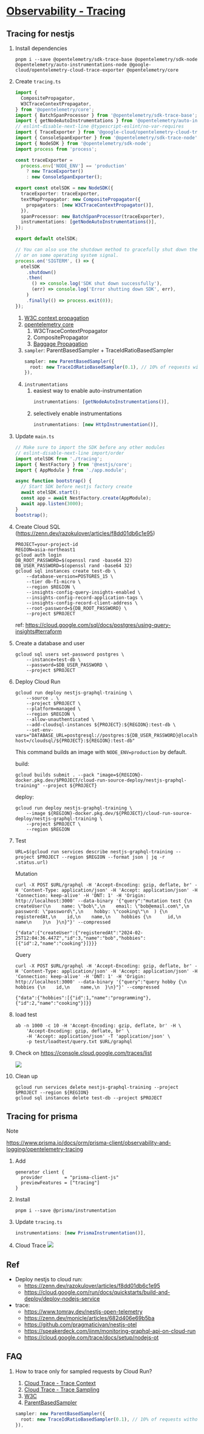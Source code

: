 # [Observability - Tracing](https://github.com/nakamasato/nest-graphql-training/pull/426)

## Tracing for nestjs

1. Install dependencies
    ```
    pnpm i --save @opentelemetry/sdk-trace-base @opentelemetry/sdk-node @opentelemetry/auto-instrumentations-node @google-cloud/opentelemetry-cloud-trace-exporter @opentelemetry/core
    ```
1. Create `tracing.ts`

    ```ts
    import {
      CompositePropagator,
      W3CTraceContextPropagator,
    } from '@opentelemetry/core';
    import { BatchSpanProcessor } from '@opentelemetry/sdk-trace-base';
    import { getNodeAutoInstrumentations } from '@opentelemetry/auto-instrumentations-node';
    // eslint-disable-next-line @typescript-eslint/no-var-requires
    import { TraceExporter } from '@google-cloud/opentelemetry-cloud-trace-exporter';
    import { ConsoleSpanExporter } from '@opentelemetry/sdk-trace-node';
    import { NodeSDK } from '@opentelemetry/sdk-node';
    import process from 'process';

    const traceExporter =
      process.env['NODE_ENV'] == 'production'
        ? new TraceExporter()
        : new ConsoleSpanExporter();

    export const otelSDK = new NodeSDK({
      traceExporter: traceExporter,
      textMapPropagator: new CompositePropagator({
        propagators: [new W3CTraceContextPropagator()],
      }),
      spanProcessor: new BatchSpanProcessor(traceExporter),
      instrumentations: [getNodeAutoInstrumentations()],
    });

    export default otelSDK;

    // You can also use the shutdown method to gracefully shut down the SDK before process shutdown
    // or on some operating system signal.
    process.on('SIGTERM', () => {
      otelSDK
        .shutdown()
        .then(
          () => console.log('SDK shut down successfully'),
          (err) => console.log('Error shutting down SDK', err),
        )
        .finally(() => process.exit(0));
    });
    ```

    1. [W3C context propagation](https://www.w3.org/TR/trace-context/)
    1. [opentelemetry core](https://github.com/open-telemetry/opentelemetry-js/blob/main/packages/opentelemetry-core/README.md)
        1. W3CTraceContextPropagator
        1. CompositePropagator
        1. [Baggage Propagation](https://github.com/open-telemetry/opentelemetry-specification/blob/main/specification/baggage/api.md#baggage-propagation)
    1. `sampler`: ParentBasedSampler + TraceIdRatioBasedSampler
        ```ts
        sampler: new ParentBasedSampler({
          root: new TraceIdRatioBasedSampler(0.1), // 10% of requests without parent trace
        }),
        ```
    1. `instrumentations`
        1. easiest way to enable auto-instrumentation
            ```ts
            instrumentations: [getNodeAutoInstrumentations()],
            ```
        1. selectively enable instrumentations
            ```ts
            instrumentations: [new HttpInstrumentation()],
            ```
1. Update `main.ts`

    ```ts
    // Make sure to import the SDK before any other modules
    // eslint-disable-next-line import/order
    import otelSDK from './tracing';
    import { NestFactory } from '@nestjs/core';
    import { AppModule } from './app.module';

    async function bootstrap() {
      // Start SDK before nestjs factory create
      await otelSDK.start();
      const app = await NestFactory.create(AppModule);
      await app.listen(3000);
    }
    bootstrap();
    ```

1. Create Cloud SQL (https://zenn.dev/razokulover/articles/f8dd01db6c1e95)

    ```
    PROJECT=your-project-id
    REGION=asia-northeast1
    gcloud auth login
    DB_ROOT_PASSWORD=$(openssl rand -base64 32)
    DB_USER_PASSWORD=$(openssl rand -base64 32)
    gcloud sql instances create test-db \
        --database-version=POSTGRES_15 \
        --tier db-f1-micro \
        --region $REGION \
        --insights-config-query-insights-enabled \
        --insights-config-record-application-tags \
        --insights-config-record-client-address \
        --root-password=${DB_ROOT_PASSWORD} \
        --project $PROJECT
    ```

    ref: https://cloud.google.com/sql/docs/postgres/using-query-insights#terraform

1. Create a database and user

    ```
    gcloud sql users set-password postgres \
        --instance=test-db \
        --password=$DB_USER_PASSWORD \
        --project $PROJECT
    ```

1. Deploy Cloud Run

    ```
    gcloud run deploy nestjs-graphql-training \
        --source . \
        --project $PROJECT \
        --platform=managed \
        --region $REGION \
        --allow-unauthenticated \
        --add-cloudsql-instances ${PROJECT}:${REGION}:test-db \
        --set-env-vars="DATABASE_URL=postgresql://postgres:${DB_USER_PASSWORD}@localhost:5432/postgres?host=/cloudsql/${PROJECT}:${REGION}:test-db"
    ```

    This command builds an image with `NODE_ENV=production` by default.


    build:

    ```
    gcloud builds submit . --pack "image=${REGION}-docker.pkg.dev/$PROJECT/cloud-run-source-deploy/nestjs-graphql-training" --project ${PROJECT}
    ```

    deploy:

    ```
    gcloud run deploy nestjs-graphql-training \
        --image ${REGION}-docker.pkg.dev/${PROJECT}/cloud-run-source-deploy/nestjs-graphql-training \
        --project $PROJECT \
        --region $REGION
    ```

1. Test

    ```
    URL=$(gcloud run services describe nestjs-graphql-training --project $PROJECT --region $REGION --format json | jq -r .status.url)
    ```

    Mutation

    ```
    curl -X POST $URL/graphql -H 'Accept-Encoding: gzip, deflate, br' -H 'Content-Type: application/json' -H 'Accept: application/json' -H 'Connection: keep-alive' -H 'DNT: 1' -H 'Origin: http://localhost:3000' --data-binary '{"query":"mutation test {\n  createUser(\n    name: \"bob\",\n    email: \"bob@email.com\",\n    password: \"password\",\n    hobby: \"cooking\"\n  ) {\n    registeredAt,\n    id,\n    name,\n    hobbies {\n      id,\n      name\n    }\n  }\n}"}' --compressed
    ```
    ```
    {"data":{"createUser":{"registeredAt":"2024-02-25T12:04:36.447Z","id":3,"name":"bob","hobbies":[{"id":2,"name":"cooking"}]}}}
    ```

    Query

    ```
    curl -X POST $URL/graphql -H 'Accept-Encoding: gzip, deflate, br' -H 'Content-Type: application/json' -H 'Accept: application/json' -H 'Connection: keep-alive' -H 'DNT: 1' -H 'Origin: http://localhost:3000' --data-binary '{"query":"query hobby {\n  hobbies {\n    id,\n    name,\n  }\n}"}' --compressed
    ```
    ```
    {"data":{"hobbies":[{"id":1,"name":"programming"},{"id":2,"name":"cooking"}]}}
    ```

1. load test

    ```
    ab -n 1000 -c 10 -H 'Accept-Encoding: gzip, deflate, br' -H \
        'Accept-Encoding: gzip, deflate, br' \
        -H 'Accept: application/json' -T 'application/json' \
        -p test/loadtest/query.txt $URL/graphql
    ```


1. Check on https://console.cloud.google.com/traces/list

    ![](gcp-cloud-trace.png)

1. Clean up

    ```
    gcloud run services delete nestjs-graphql-training --project $PROJECT --region ${REGION}
    gcloud sql instances delete test-db --project $PROJECT
    ```

## Tracing for prisma

> [!NOTE]
> https://www.prisma.io/docs/orm/prisma-client/observability-and-logging/opentelemetry-tracing

1. Add

    ```
    generator client {
      provider        = "prisma-client-js"
      previewFeatures = ["tracing"]
    }
    ```

1. Install

    ```
    pnpm i --save @prisma/instrumentation
    ```

1. Update `tracing.ts`

    ```ts
    instrumentations: [new PrismaInstrumentation()],
    ```

1. Cloud Trace
    ![](gcp-cloud-trace-prisma.png)

## Ref

- Deploy nestjs to cloud run:
    - https://zenn.dev/razokulover/articles/f8dd01db6c1e95
    - https://cloud.google.com/run/docs/quickstarts/build-and-deploy/deploy-nodejs-service
- trace:
    - https://www.tomray.dev/nestjs-open-telemetry
    - https://zenn.dev/monicle/articles/682d406e69b5ba
    - https://github.com/pragmaticivan/nestjs-otel
    - https://speakerdeck.com/iinm/monitoring-graphql-api-on-cloud-run
    - https://cloud.google.com/trace/docs/setup/nodejs-ot

## FAQ

1. How to trace only for sampled requests by Cloud Run?
    1. [Cloud Trace - Trace Context](https://cloud.google.com/trace/docs/trace-context#context-propagation-protocols)
    1. [Cloud Trace - Trace Sampling](https://cloud.google.com/trace/docs/trace-sampling)
    1. [W3C](https://www.w3.org/TR/trace-context/#traceparent-header)
    1. [ParentBasedSampler](https://www.npmjs.com/package/@opentelemetry/sdk-trace-base?activeTab=readme)

    ```ts
    sampler: new ParentBasedSampler({
      root: new TraceIdRatioBasedSampler(0.1), // 10% of requests without parent trace
    }),
    ```
